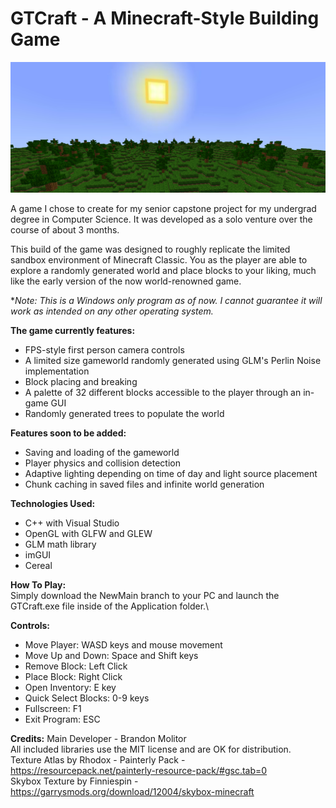 # GTCraft - A Minecraft-Style Building Game

![alt text](https://github.com/GutstheHawk/GTCraft/blob/main/Application/res/screenshots/GTCraft.png?raw=true)

A game I chose to create for my senior capstone project for my undergrad degree in Computer Science. It was developed as a solo venture over the course of about 3 months.

This build of the game was designed to roughly replicate the limited sandbox environment of Minecraft Classic.
You as the player are able to explore a randomly generated world and place blocks to your liking, much like the early version of the now world-renowned game.

**Note: This is a Windows only program as of now. I cannot guarantee it will work as intended on any other operating system.*

**The game currently features:**
- FPS-style first person camera controls
- A limited size gameworld randomly generated using GLM's Perlin Noise implementation
- Block placing and breaking
- A palette of 32 different blocks accessible to the player through an in-game GUI
- Randomly generated trees to populate the world

**Features soon to be added:**
- Saving and loading of the gameworld
- Player physics and collision detection
- Adaptive lighting depending on time of day and light source placement
- Chunk caching in saved files and infinite world generation

**Technologies Used:**
- C++ with Visual Studio
- OpenGL with GLFW and GLEW
- GLM math library
- imGUI
- Cereal

**How To Play:**\
Simply download the NewMain branch to your PC and launch the GTCraft.exe file inside of the Application folder.\

**Controls:**
- Move Player: WASD keys and mouse movement
- Move Up and Down: Space and Shift keys
- Remove Block: Left Click
- Place Block: Right Click
- Open Inventory: E key
- Quick Select Blocks: 0-9 keys
- Fullscreen: F1
- Exit Program: ESC

**Credits:**
Main Developer - Brandon Molitor\
All included libraries use the MIT license and are OK for distribution.\
Texture Atlas by Rhodox - Painterly Pack - https://resourcepack.net/painterly-resource-pack/#gsc.tab=0 \
Skybox Texture by Finniespin - https://garrysmods.org/download/12004/skybox-minecraft
